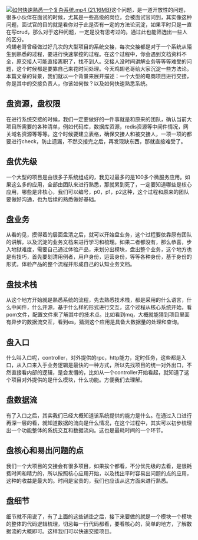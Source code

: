 [![如何快速熟悉一个复杂系统.mp4 (21.16MB)](https://gw.alipayobjects.com/mdn/prod_resou/afts/img/A*NNs6TKOR3isAAAAAAAAAAABkARQnAQ)](https://www.yuque.com/docs/176646022?_lake_card=%7B%22status%22%3A%22done%22%2C%22name%22%3A%22%E5%A6%82%E4%BD%95%E5%BF%AB%E9%80%9F%E7%86%9F%E6%82%89%E4%B8%80%E4%B8%AA%E5%A4%8D%E6%9D%82%E7%B3%BB%E7%BB%9F.mp4%22%2C%22size%22%3A22185711%2C%22taskId%22%3A%22u1caec7da-823a-4a33-a22d-ac5c6e0f237%22%2C%22taskType%22%3A%22upload%22%2C%22url%22%3Anull%2C%22cover%22%3Anull%2C%22videoId%22%3A%22inputs%2Fprod%2Fyuque%2F2024%2F29413969%2Fmp4%2F1720544975767-bea40da6-1c25-44da-bf20-2e2c1a8144e8.mp4%22%2C%22download%22%3Afalse%2C%22__spacing%22%3A%22both%22%2C%22id%22%3A%22YjgFw%22%2C%22margin%22%3A%7B%22top%22%3Atrue%2C%22bottom%22%3Atrue%7D%2C%22card%22%3A%22video%22%7D#YjgFw)这个问题，是一道开放性的问题，很多小伙伴在面试的时候，尤其是一些高级的岗位，会被面试官问到，其实像这种问题，面试官的目的就是看你对于此是否有一定的方法论沉淀，如果平时只是一直在写crud，那么对于这种问题，一定是没有思考过的。通过此也能筛选出一些人的区分。<br />鸡翅老哥曾经做过好几次的大型项目的系统交接，每次交接都是对于一个系统从陌生到熟悉的过程，要进行快速掌控的过程。在这个过程中，你会遇到文档资料不全，原交接人可能直接离职了，找不到人。交接人没时间讲解业务等等等难受的问题，这个时候都是要靠自己来花时间处理。今天鸡翅老哥给大家沉淀一些方法论。<br />本篇文章的背景，我们就以一个背景来展开描述：一个大型的电商项目进行交接，你是其中的交接负责人，你该如何做？以及如何快速熟悉系统。
## 盘资源，盘权限
在进行系统交接的时候，我们一定要做好的一件事就是和原来的团队，确认当前大项目所需要的各种清单，例如代码库，数据库资源，redis资源等中间件情况，网关域名资源等等等。这个时候要建立表格，确保交接人和被交接人，一项一项的都要进行check，防止遗漏，不然交接完之后，再发现缺东西，那就直接难受了。
## 盘优先级
一个大型的项目是由很多子系统组成的，我见过最多的是100多个微服务应用。如果这么多的应用，全部由团队来进行熟悉，那就累到死了，一定要知道哪些是核心应用，哪些是非核心，我们可以编号，p0，p1，p2这种，这个过程和原来的团队要做好沟通，也为后续的熟悉做好基础。
## 盘业务
从看的见，摸得着的层面盘清之后，就可以开始盘业务，这个过程要依靠原有团队的讲解，以及沉淀的业务文档来进行学习和梳理。如果二者都没有，那么恭喜，步入地狱难度，需要自己通过体验产品，来划分出模块，盘出整个业务，这个地方也是有技巧，首先要划清用例者，用户身份，运营身份，等等各种身份，基于身份的形式，体验产品的整个流程并形成自己的认知业务文档。
## 盘技术栈
从这个地方开始就是熟悉系统的流程，先去熟悉技术栈，都是采用的什么语言，什么中间件，什么开源，基于什么样的形式进行交互，这个过程从核心系统开始，看pom文件，配置文件来了解其中的技术点。比如看到mq，大概就能猜到项目里面有异步的数据流交互，看到es，猜测这个应用是具备大数据量的处理和查询。
## 盘入口
什么叫入口呢，controller，对外提供的rpc，http能力，定时任务，这些都是入口，从入口来入手业务逻辑是最快的一种方式，所以先找项目的统一对外出口，不然直接看内部的逻辑，是会发懵的，比如从一个controller开始看起，就知道了这个项目对外提供的是什么模块，什么功能。方便我们去理解。
## 盘数据流
有了入口之后，其实我们已经大概知道该系统提供的能力是什么。在通过入口进行再深一层的看，就知道数据的流向是什么情况，在这个过程中，其实可以初步梳理出一个功能整体的系统交互和数据流向。这也是最耗时间的一个环节。
## 盘核心和易出问题的点
我们一个大项目的交接会有很多项目，如果挨个都看，不分优先级的去看，是很耗费时间和精力的，所以按照核心应用开始，以及找出平时容易出问题的点的应用，这种的收益是最大的。时间是宝贵的，我们也应该从这方面来进行熟悉。
## 盘细节
细节就不用说了，有了上面的这些铺垫之后，接下来要做的就是一个模块一个模块的整体的代码逻辑梳理，切忌每一行代码都看，要看核心的，简单的地方，了解数据流的大概即可。这样我们可以快速交接项目。
